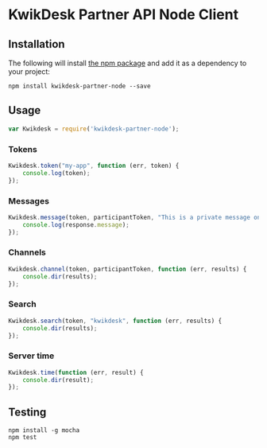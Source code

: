 # KwikDesk Partner API Node Client

## Installation

The following will install [the npm package](https://www.npmjs.org/package/kwikdesk-partner-node) and add it as a dependency to your project:

    npm install kwikdesk-partner-node --save

## Usage

```javascript
var Kwikdesk = require('kwikdesk-partner-node');
```

### Tokens

```javascript
Kwikdesk.token("my-app", function (err, token) {
    console.log(token);
});
```

### Messages

```javascript
Kwikdesk.message(token, participantToken, "This is a private message on a secure channel", 1440, true, function (err, response) {
    console.log(response.message);
});
```

### Channels

```javascript
Kwikdesk.channel(token, participantToken, function (err, results) {
    console.dir(results);
});
```

### Search

```javascript
Kwikdesk.search(token, "kwikdesk", function (err, results) {
    console.dir(results);
});
```

### Server time

```javascript
Kwikdesk.time(function (err, result) {
    console.dir(result);
});
```

## Testing

    npm install -g mocha
    npm test

